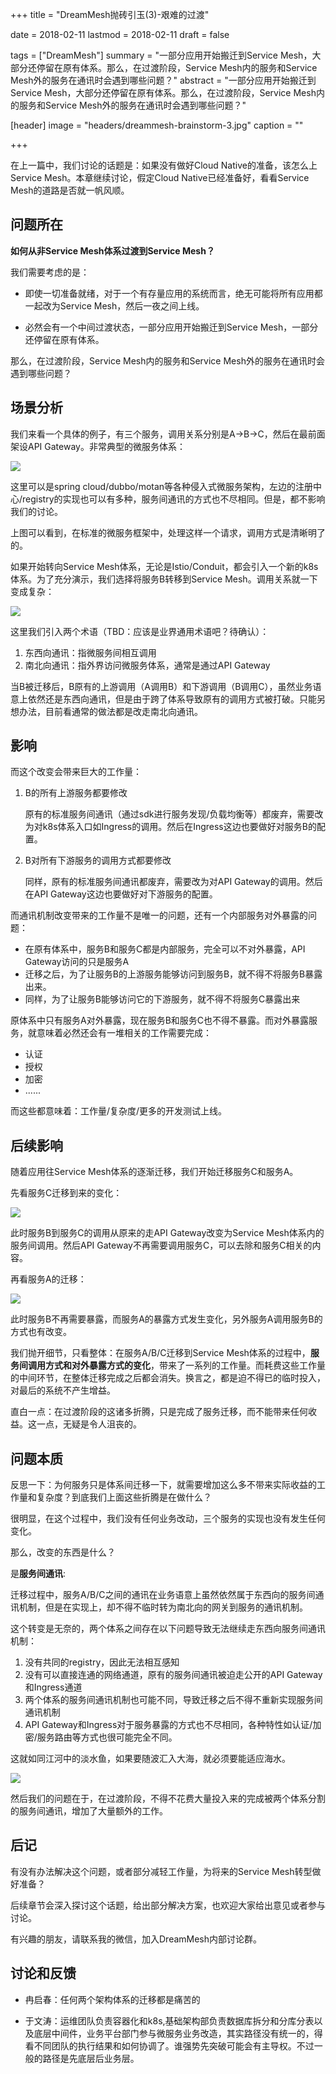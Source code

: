 +++
title = "DreamMesh抛砖引玉(3)-艰难的过渡"

date = 2018-02-11
lastmod = 2018-02-11
draft = false

tags = ["DreamMesh"]
summary = "一部分应用开始搬迁到Service Mesh，大部分还停留在原有体系。那么，在过渡阶段，Service Mesh内的服务和Service Mesh外的服务在通讯时会遇到哪些问题？"
abstract = "一部分应用开始搬迁到Service Mesh，大部分还停留在原有体系。那么，在过渡阶段，Service Mesh内的服务和Service Mesh外的服务在通讯时会遇到哪些问题？"

[header]
image = "headers/dreammesh-brainstorm-3.jpg"
caption = ""

+++

在上一篇中，我们讨论的话题是：如果没有做好Cloud Native的准备，该怎么上Service Mesh。本章继续讨论，假定Cloud Native已经准备好，看看Service Mesh的道路是否就一帆风顺。

## 问题所在

**如何从非Service Mesh体系过渡到Service Mesh？**

我们需要考虑的是：

* 即使一切准备就绪，对于一个有存量应用的系统而言，绝无可能将所有应用都一起改为Service Mesh，然后一夜之间上线。

* 必然会有一个中间过渡状态，一部分应用开始搬迁到Service Mesh，一部分还停留在原有体系。

那么，在过渡阶段，Service Mesh内的服务和Service Mesh外的服务在通讯时会遇到哪些问题？

## 场景分析

我们来看一个具体的例子，有三个服务，调用关系分别是A->B->C，然后在最前面架设API Gateway。非常典型的微服务体系：

![](images/original.png)

这里可以是spring cloud/dubbo/motan等各种侵入式微服务架构，左边的注册中心/registry的实现也可以有多种，服务间通讯的方式也不尽相同。但是，都不影响我们的讨论。

上图可以看到，在标准的微服务框架中，处理这样一个请求，调用方式是清晰明了的。

如果开始转向Service Mesh体系，无论是Istio/Conduit，都会引入一个新的k8s体系。为了充分演示，我们选择将服务B转移到Service Mesh。调用关系就一下变成复杂：

![](images/service-b-moved.png)

这里我们引入两个术语（TBD：应该是业界通用术语吧？待确认）：

1. 东西向通讯：指微服务间相互调用
2. 南北向通讯：指外界访问微服务体系，通常是通过API Gateway

当B被迁移后，B原有的上游调用（A调用B）和下游调用（B调用C），虽然业务语意上依然还是东西向通讯，但是由于跨了体系导致原有的调用方式被打破。只能另想办法，目前看通常的做法都是改走南北向通讯。

## 影响

而这个改变会带来巨大的工作量：

1. B的所有上游服务都要修改

	原有的标准服务间通讯（通过sdk进行服务发现/负载均衡等）都废弃，需要改为对k8s体系入口如Ingress的调用。然后在Ingress这边也要做好对服务B的配置。

2. B对所有下游服务的调用方式都要修改

	同样，原有的标准服务间通讯都废弃，需要改为对API Gateway的调用。然后在API Gateway这边也要做好对下游服务的配置。

而通讯机制改变带来的工作量不是唯一的问题，还有一个内部服务对外暴露的问题：

* 在原有体系中，服务B和服务C都是内部服务，完全可以不对外暴露，API Gateway访问的只是服务A
* 迁移之后，为了让服务B的上游服务能够访问到服务B，就不得不将服务B暴露出来。
* 同样，为了让服务B能够访问它的下游服务，就不得不将服务C暴露出来

原体系中只有服务A对外暴露，现在服务B和服务C也不得不暴露。而对外暴露服务，就意味着必然还会有一堆相关的工作需要完成：

- 认证
- 授权
- 加密
- ......

而这些都意味着：工作量/复杂度/更多的开发测试上线。

## 后续影响

随着应用往Service Mesh体系的逐渐迁移，我们开始迁移服务C和服务A。

先看服务C迁移到来的变化：

![](images/service-c-moved.png)

此时服务B到服务C的调用从原来的走API Gateway改变为Service Mesh体系内的服务间调用。然后API Gateway不再需要调用服务C，可以去除和服务C相关的内容。

再看服务A的迁移：

![](images/service-a-moved.png)

此时服务B不再需要暴露，而服务A的暴露方式发生变化，另外服务A调用服务B的方式也有改变。

我们抛开细节，只看整体：在服务A/B/C迁移到Service Mesh体系的过程中，**服务间调用方式和对外暴露方式的变化**，带来了一系列的工作量。而耗费这些工作量的中间环节，在整体迁移完成之后都会消失。换言之，都是迫不得已的临时投入，对最后的系统不产生增益。

直白一点：在过渡阶段的这诸多折腾，只是完成了服务迁移，而不能带来任何收益。这一点，无疑是令人沮丧的。

## 问题本质

反思一下：为何服务只是体系间迁移一下，就需要增加这么多不带来实际收益的工作量和复杂度？到底我们上面这些折腾是在做什么？

很明显，在这个过程中，我们没有任何业务改动，三个服务的实现也没有发生任何变化。

那么，改变的东西是什么？

是**服务间通讯**:

迁移过程中，服务A/B/C之间的通讯在业务语意上虽然依然属于东西向的服务间通讯机制，但是在实现上，却不得不临时转为南北向的网关到服务的通讯机制。

这个转变是无奈的，两个体系之间存在以下问题导致无法继续走东西向服务间通讯机制：

1. 没有共同的registry，因此无法相互感知
2. 没有可以直接连通的网络通道，原有的服务间通讯被迫走公开的API Gateway和Ingress通道
3. 两个体系的服务间通讯机制也可能不同，导致迁移之后不得不重新实现服务间通讯机制
4. API Gateway和Ingress对于服务暴露的方式也不尽相同，各种特性如认证/加密/服务路由等方式也很可能完全不同。

这就如同江河中的淡水鱼，如果要随波汇入大海，就必须要能适应海水。

![](images/sea.jpg)

然后我们的问题在于，在过渡阶段，不得不花费大量投入来的完成被两个体系分割的服务间通讯，增加了大量额外的工作。

## 后记

有没有办法解决这个问题，或者部分减轻工作量，为将来的Service Mesh转型做好准备？

后续章节会深入探讨这个话题，给出部分解决方案，也欢迎大家给出意见或者参与讨论。

有兴趣的朋友，请联系我的微信，加入DreamMesh内部讨论群。

## 讨论和反馈

- 冉启春：任何两个架构体系的迁移都是痛苦的

- 于文涛：运维团队负责容器化和k8s,基础架构部负责数据库拆分和分库分表以及底层中间件，业务平台部门参与微服务业务改造，其实路径没有统一的，得看不同团队的执行结果和如何协调了。谁强势先突破可能会有主导权。不过一般的路径是先底层后业务层。